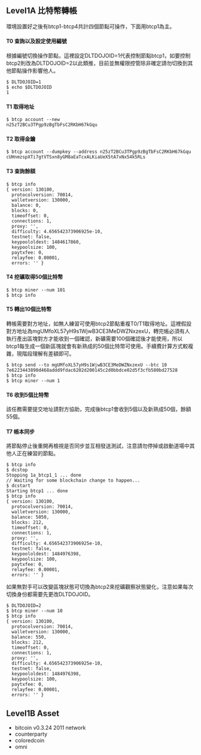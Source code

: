 ## Level1A 比特幣轉帳

環境設置好之後有btcp1-btcp4共計四個節點可操作，下面用btcp1為主。

#### T0 查詢以及設定使用編號
根據編號切換操作節點，這裡設定DLTDOJOID=1代表控制節點btcp1，如要控制btcp2則改為DLTDOJOID=2以此類推，目前並無權限控管除非確定請勿切換到其他節點操作影響他人。
```
$ DLTDOJOID=1
$ echo $DLTDOJOID
1
```
#### T1 取得地址
```
$ btcp account --new
n25zT2BCu3TPgp9zBgTbFsC2RKbH67kGqu
```
#### T2 取得金鑰
```
$ btcp account --dumpkey --address n25zT2BCu3TPgp9zBgTbFsC2RKbH67kGqu
cUHnmzspXTi7gtVTSxn8yGM8aEaTcxALKiaUeX5tA7xNx54k5RLs
```
#### T3 查詢餘額
```
$ btcp info
{ version: 130100,
  protocolversion: 70014,
  walletversion: 130000,
  balance: 0,
  blocks: 0,
  timeoffset: 0,
  connections: 1,
  proxy: '',
  difficulty: 4.656542373906925e-10,
  testnet: false,
  keypoololdest: 1484617860,
  keypoolsize: 100,
  paytxfee: 0,
  relayfee: 0.00001,
  errors: '' }
```
#### T4 挖礦取得50個比特幣
```
$ btcp miner --num 101
$ btcp info
```

#### T5 轉出10個比特幣

轉帳需要對方地址，如無人練習可使用btcp2節點重複T0/T1取得地址。這裡假設對方地址為mgUMfoXL57yH9s1WjwB3CE3MeDWZNxzexU，轉完帳必須有人執行產出區塊對方才能收到一個確認，新礦需要100個確認後才能使用，所以btcp1每生成一個新區塊就會有新熟成的50個比特幣可使用。手續費計算方式較複雜，現階段理解有差額即可。

```
$ btcp send --to mgUMfoXL57yH9s1WjwB3CE3MeDWZNxzexU --btc 10
7e6223443890d468addd9fdac6202d200145c2d0bbdce02d5f3cfb580bd27528
$ btcp info
$ btcp miner --num 1
```
#### T6 收到5個比特幣
該任務需要提交地址請對方協助，完成後btcp1會收到5個以及新熟成50個，餘額55個。
#### T7 帳本同步
將節點停止後重開再檢視是否同步並互相發送測試，注意請勿停掉或啟動道場中其他人正在練習的節點。
```
$ btcp info
$ dcstop
Stopping 1a_btcp1_1 ... done
// Waiting for some blockchain change to happen...
$ dcstart
Starting btcp1 ... done
$ btcp info
{ version: 130100,
  protocolversion: 70014,
  walletversion: 130000,
  balance: 5050,
  blocks: 212,
  timeoffset: 0,
  connections: 1,
  proxy: '',
  difficulty: 4.656542373906925e-10,
  testnet: false,
  keypoololdest: 1484976398,
  keypoolsize: 100,
  paytxfee: 0,
  relayfee: 0.00001,
  errors: '' }
```
如果無對手可以改變區塊狀態可切換為btcp2來挖礦觀察狀態變化，注意如果每次切換身份都需要先更改DLTDOJOID。
```
$ DLTDOJOID=2
$ btcp miner --num 10
$ btcp info
{ version: 130100,
  protocolversion: 70014,
  walletversion: 130000,
  balance: 550,
  blocks: 212,
  timeoffset: 0,
  connections: 1,
  proxy: '',
  difficulty: 4.656542373906925e-10,
  testnet: false,
  keypoololdest: 1484976398,
  keypoolsize: 100,
  paytxfee: 0,
  relayfee: 0.00001,
  errors: '' }
```

## Level1B Asset

* bitcoin v0.3.24 2011 network
* counterparty
* coloredcoin
* omni
